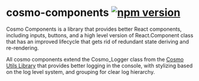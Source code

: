 # cosmo-components [![npm version](https://badge.fury.io/js/@pixel-forge%2Fcosmo-components.svg)](https://badge.fury.io/js/@pixel-forge%2Fcosmo-components)
Cosmo Components is a library that provides better React components,
including inputs, buttons, and a high level version of React.Component class that has an 
improved lifecycle that gets rid of redundant state deriving and re-rendering.

All cosmo components extend the Cosmo_Logger class from the [Cosmo Utils Library](https://www.npmjs.com/package/@pixel-forge/cosmo-utils) that provides
better logging in the console, with stylizing based on the log level system, and grouping for clear log hierarchy.